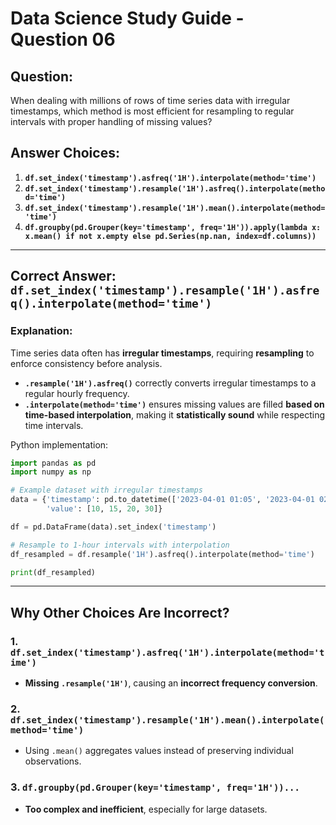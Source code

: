 # Data Science Study Guide - Question 06

## **Question:**
When dealing with millions of rows of time series data with irregular timestamps, which method is most efficient for resampling to regular intervals with proper handling of missing values?

## **Answer Choices:**
1. **`df.set_index('timestamp').asfreq('1H').interpolate(method='time')`**  
2. **`df.set_index('timestamp').resample('1H').asfreq().interpolate(method='time')`**  
3. **`df.set_index('timestamp').resample('1H').mean().interpolate(method='time')`**  
4. **`df.groupby(pd.Grouper(key='timestamp', freq='1H')).apply(lambda x: x.mean() if not x.empty else pd.Series(np.nan, index=df.columns))`**  

---

## **Correct Answer:** `df.set_index('timestamp').resample('1H').asfreq().interpolate(method='time')`

### **Explanation:**
Time series data often has **irregular timestamps**, requiring **resampling** to enforce consistency before analysis.  
- **`.resample('1H').asfreq()`** correctly converts irregular timestamps to a regular hourly frequency.  
- **`.interpolate(method='time')`** ensures missing values are filled **based on time-based interpolation**, making it **statistically sound** while respecting time intervals.

Python implementation:
```python
import pandas as pd
import numpy as np

# Example dataset with irregular timestamps
data = {'timestamp': pd.to_datetime(['2023-04-01 01:05', '2023-04-01 02:15', '2023-04-01 03:45', '2023-04-01 06:30']),
        'value': [10, 15, 20, 30]}

df = pd.DataFrame(data).set_index('timestamp')

# Resample to 1-hour intervals with interpolation
df_resampled = df.resample('1H').asfreq().interpolate(method='time')

print(df_resampled)
```

---

## **Why Other Choices Are Incorrect?**
### **1. `df.set_index('timestamp').asfreq('1H').interpolate(method='time')`**
- **Missing `.resample('1H')`**, causing an **incorrect frequency conversion**.

### **2. `df.set_index('timestamp').resample('1H').mean().interpolate(method='time')`**
- Using `.mean()` aggregates values instead of preserving individual observations.

### **3. `df.groupby(pd.Grouper(key='timestamp', freq='1H'))...`**
- **Too complex and inefficient**, especially for large datasets.
